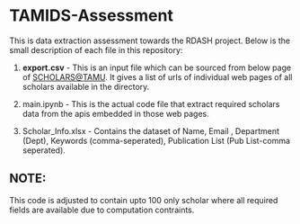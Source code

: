 # TAMIDS-Assessment

This is data extraction assessment towards the RDASH project. Below is the small description of each file in this repository:
1. **export.csv** - This is an input file which can be sourced from below page of [SCHOLARS@TAMU](https://scholars.library.tamu.edu/vivo/directory/People?collection=individual&fl=type,name,preferredTitle,researchAreas,positions,positionOrganization,thumbnail&facets=type,positionOrganization,researchAreas_nested_facets,selectedPublicationTag&type.type=STRING&type.pageSize=10&type.pageNumber=1&type.sort=COUNT,DESC&positionOrganization.type=STRING&positionOrganization.pageSize=10&positionOrganization.pageNumber=1&positionOrganization.sort=INDEX,ASC&researchAreas_nested_facets.type=STRING&researchAreas_nested_facets.pageSize=10&researchAreas_nested_facets.pageNumber=1&researchAreas_nested_facets.sort=COUNT,DESC&selectedPublicationTag.type=STRING&selectedPublicationTag.pageSize=10&selectedPublicationTag.pageNumber=1&selectedPublicationTag.sort=COUNT,DESC&class.filter=Person&class.opKey=EQUALS&filters=class&sort=name_sort,ASC&page=1). It gives a list of urls of individual web pages of all scholars available in the directory.

2. main.ipynb - This is the actual code file that extract required scholars data from the apis embedded in those web pages.

3. Scholar_Info.xlsx - Contains the dataset of Name, Email , Department (Dept), Keywords (comma-seperated), Publication List (Pub List-comma seperated).

## NOTE:

This code is adjusted to contain upto 100 only scholar where all required fields are available due to computation contraints.
